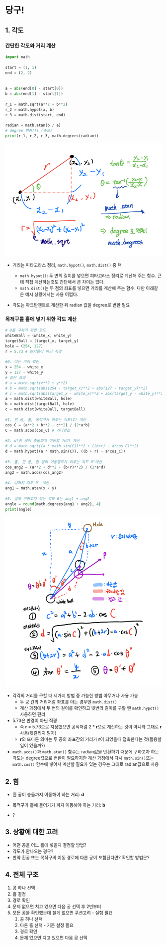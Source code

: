 # 당구!

## 1. 각도

### 간단한 각도와 거리 계산

```python
import math

start = (1, 1)
end = (2, 2)


a = abs(end[0] - start[0])
b = abs(end[1] - start[1])

r_1 = math.sqrt(a**2 + b**2)
r_2 = math.hypot(a, b)
r_3 = math.dist(start, end)

radian = math.atan(b / a)
# degree 변환!!! (중요)
print(r_1, r_2, r_3, math.degrees(radian))
```

![ball](billiards.assets/ball.png)

- 거리는 피타고라스 정리, `math.hypot()`, `math.dist()` 중 택
  - `math.hypot()`: 두 변의 길이를 넣으면 피타고라스 정리로 계산해 주는 함수. 근데 직접 계산하는것도 간단해서 큰 차이는 없다.
  - `math.dist()`는 두 점의 좌표를 넣으면 거리를 계산해 주는 함수. 다만 아래같은 예시 상황에서는 사용 어렵다.

- 각도는 아크탄젠트로 계산한 뒤 radian 값을 degree로 변환 필요



### 목적구를 홀에 넣기 위한 각도 계산

```python
# θ를 구하기 위한 코드
whiteBall = (white_x, white_y)
targetBall = (target_x, target_y)
hole = (254, 127)
r = 5.73 # 반지름이 아닌 직경

#0. 아는 거리 확인
x = 254 - white_x
y = 127 - white_y
# 같은 결과
# a = math.sqrt(x**2 + y**2)
# b = math.sqrt(abs(254 - target_x)**2 + abs(127 - target_y)**2)
# c = math.sqrt(abs(target_x - white_x)**2 + abs(target_y - white_y)**2)
a = math.dist(whiteBall, hole)
b = math.dist(targetBall, hole)
c = math.dist(whiteBall, targetBall)

#1. 흰 공, 홀, 목적구가 이루는 각도(C) 계산
cos_C = (a**2 + b**2 - c**2) / (2*a*b)
C = math.acos(cos_C) # 라디안값

#2. d(흰 공이 충돌까지 이동할 거리) 계산
# d = math.sqrt((a * math.sin(C))**2 + ((b+r) - a*cos_C)**2)
d = math.hypot((a * math.sin(C)), ((b + r) - a*cos_C))

#3. 홀, 흰 공, 흰 공의 이동경로가 이루는 각도 θ"계산
cos_ang2 = (a**2 + d**2 - (b+r)**2) / (2*a*d)
ang2 = math.acos(cos_ang2)

#4. 나머지 각도 θ' 계산
ang1 = math.atan(x / y)

#5. 실제 구하고자 하는 각도 θ는 ang1 + ang2
angle = round(math.degrees(ang1 + ang2), 4)
print(angle)
```

![image-20220304222926500](billiards.assets/image-20220304222926500.png)

- 각각의 거리를 구할 때 세가지 방법 중 가능한 방법 아무거나 사용 가능
  - 두 공 간의 거리처럼 좌표를 아는 경우엔 `math.dist()`
  - 계산 과정에서 두 변의 길이를 확인하고 빗변의 길이를 구할 땐 `math.hypot()` 사용하면 편리
- 5.73은 반경이 아닌 직경
  - 즉 **r** = 5.73으로 지정했으면 공식처럼 2 * **r**으로 계산하는 것이 아니라 그대로 **r**사용(헷갈리지 말자)
  - **r**의 또다른 의미는 두 공의 좌표간의 거리가 **r**이 되었을때 접촉한다는 것(활용할 일이 있을까?)
- `math.acos()`과 `math.atan()` 함수는 radian값을 반환하기 때문에 구하고자 하는 각도는 degree값으로 변환이 필요하지만 계산 과정에서 다시 `math.sin()`또는 `math.cos()` 함수에 넣어서 계산할 필요가 있는 경우는 그대로 radian값으로 사용



## 2. 힘

- 흰 공이 충돌까지 이동해야 하는 거리: **d**
- 목적구가 홀에 들어가기 까지 이동해야 하는 거리: **b**

- ?



## 3. 상황에 대한 고려

- 어떤 공을 어느 홀에 넣을지 결정할 방법?
- 각도가 안나오는 경우?
- 만약 흰공 또는 목적구의 이동 경로에 다른 공이 포함된다면? 확인할 방법은?



## 4. 전체 구조

1. 공 하나 선택
2. 홀 결정
3. 경로 확인
4. 문제 없으면 치고 있으면 다음 공 선택 후 2번부터
5. 모든 공을 확인했는데 칠게 없으면 쿠션고려 - 실험 필요
   1. 공 하나 선택
   2. 다른 홀 선택 - 기준 설정 필요
   3. 경로 확인
   4. 문제 없으면 치고 있으면 다음 공 선택
